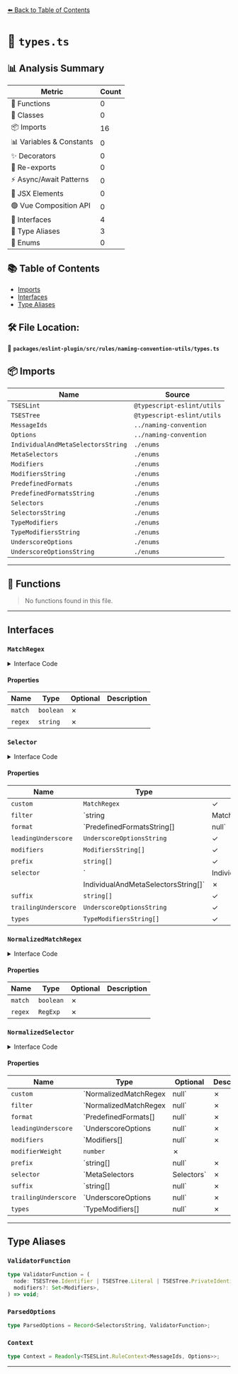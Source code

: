 [⬅️ Back to Table of Contents](../../../../../index.md)

# 📄 `types.ts`

## 📊 Analysis Summary

| Metric | Count |
|--------|-------|
| 🔧 Functions | 0 |
| 🧱 Classes | 0 |
| 📦 Imports | 16 |
| 📊 Variables & Constants | 0 |
| ✨ Decorators | 0 |
| 🔄 Re-exports | 0 |
| ⚡ Async/Await Patterns | 0 |
| 💠 JSX Elements | 0 |
| 🟢 Vue Composition API | 0 |
| 📐 Interfaces | 4 |
| 📑 Type Aliases | 3 |
| 🎯 Enums | 0 |

## 📚 Table of Contents

- [Imports](#imports)
- [Interfaces](#interfaces)
- [Type Aliases](#type-aliases)

## 🛠️ File Location:
📂 **`packages/eslint-plugin/src/rules/naming-convention-utils/types.ts`**

## 📦 Imports

| Name | Source |
|------|--------|
| `TSESLint` | `@typescript-eslint/utils` |
| `TSESTree` | `@typescript-eslint/utils` |
| `MessageIds` | `../naming-convention` |
| `Options` | `../naming-convention` |
| `IndividualAndMetaSelectorsString` | `./enums` |
| `MetaSelectors` | `./enums` |
| `Modifiers` | `./enums` |
| `ModifiersString` | `./enums` |
| `PredefinedFormats` | `./enums` |
| `PredefinedFormatsString` | `./enums` |
| `Selectors` | `./enums` |
| `SelectorsString` | `./enums` |
| `TypeModifiers` | `./enums` |
| `TypeModifiersString` | `./enums` |
| `UnderscoreOptions` | `./enums` |
| `UnderscoreOptionsString` | `./enums` |


---

## 🔧 Functions

> No functions found in this file.


---

## Interfaces

### `MatchRegex`

<details><summary>Interface Code</summary>

```ts
export interface MatchRegex {
  match: boolean;
  regex: string;
}
```
</details>

#### Properties

| Name | Type | Optional | Description |
|------|------|----------|-------------|
| `match` | `boolean` | ✗ |  |
| `regex` | `string` | ✗ |  |

### `Selector`

<details><summary>Interface Code</summary>

```ts
export interface Selector {
  custom?: MatchRegex;
  filter?: string | MatchRegex;
  // format options
  format: PredefinedFormatsString[] | null;
  leadingUnderscore?: UnderscoreOptionsString;
  modifiers?: ModifiersString[];
  prefix?: string[];
  // selector options
  selector:
    | IndividualAndMetaSelectorsString
    | IndividualAndMetaSelectorsString[];
  suffix?: string[];
  trailingUnderscore?: UnderscoreOptionsString;
  types?: TypeModifiersString[];
}
```
</details>

#### Properties

| Name | Type | Optional | Description |
|------|------|----------|-------------|
| `custom` | `MatchRegex` | ✓ |  |
| `filter` | `string | MatchRegex` | ✓ |  |
| `format` | `PredefinedFormatsString[] | null` | ✗ |  |
| `leadingUnderscore` | `UnderscoreOptionsString` | ✓ |  |
| `modifiers` | `ModifiersString[]` | ✓ |  |
| `prefix` | `string[]` | ✓ |  |
| `selector` | `| IndividualAndMetaSelectorsString
    | IndividualAndMetaSelectorsString[]` | ✗ |  |
| `suffix` | `string[]` | ✓ |  |
| `trailingUnderscore` | `UnderscoreOptionsString` | ✓ |  |
| `types` | `TypeModifiersString[]` | ✓ |  |

### `NormalizedMatchRegex`

<details><summary>Interface Code</summary>

```ts
export interface NormalizedMatchRegex {
  match: boolean;
  regex: RegExp;
}
```
</details>

#### Properties

| Name | Type | Optional | Description |
|------|------|----------|-------------|
| `match` | `boolean` | ✗ |  |
| `regex` | `RegExp` | ✗ |  |

### `NormalizedSelector`

<details><summary>Interface Code</summary>

```ts
export interface NormalizedSelector {
  custom: NormalizedMatchRegex | null;
  filter: NormalizedMatchRegex | null;
  // format options
  format: PredefinedFormats[] | null;
  leadingUnderscore: UnderscoreOptions | null;
  modifiers: Modifiers[] | null;
  // calculated ordering weight based on modifiers
  modifierWeight: number;
  prefix: string[] | null;
  // selector options
  selector: MetaSelectors | Selectors;
  suffix: string[] | null;
  trailingUnderscore: UnderscoreOptions | null;
  types: TypeModifiers[] | null;
}
```
</details>

#### Properties

| Name | Type | Optional | Description |
|------|------|----------|-------------|
| `custom` | `NormalizedMatchRegex | null` | ✗ |  |
| `filter` | `NormalizedMatchRegex | null` | ✗ |  |
| `format` | `PredefinedFormats[] | null` | ✗ |  |
| `leadingUnderscore` | `UnderscoreOptions | null` | ✗ |  |
| `modifiers` | `Modifiers[] | null` | ✗ |  |
| `modifierWeight` | `number` | ✗ |  |
| `prefix` | `string[] | null` | ✗ |  |
| `selector` | `MetaSelectors | Selectors` | ✗ |  |
| `suffix` | `string[] | null` | ✗ |  |
| `trailingUnderscore` | `UnderscoreOptions | null` | ✗ |  |
| `types` | `TypeModifiers[] | null` | ✗ |  |


---

## Type Aliases

### `ValidatorFunction`

```ts
type ValidatorFunction = (
  node: TSESTree.Identifier | TSESTree.Literal | TSESTree.PrivateIdentifier,
  modifiers?: Set<Modifiers>,
) => void;
```

### `ParsedOptions`

```ts
type ParsedOptions = Record<SelectorsString, ValidatorFunction>;
```

### `Context`

```ts
type Context = Readonly<TSESLint.RuleContext<MessageIds, Options>>;
```


---